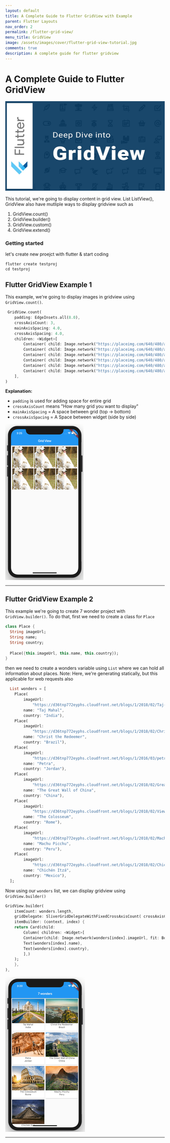 ```yaml
---
layout: default
title: A Complete Guide to Flutter GridView with Example
parent: Flutter Layouts
nav_order: 2
permalink: /flutter-grid-view/
menu_title: GridView
image: /assets/images/cover/flutter-grid-view-tutorial.jpg
comments: true
description: A complete guide for flutter gridview
---
```


# A Complete Guide to Flutter GridView

<img src="/assets/images/cover/flutter-grid-view-tutorial.jpg">

This tutorial, we're going to display content in grid view. List ListView(), GridView also have mutliple ways to display gridview such as

1. GridView.count()
2. GridView.builder()
3. GridView.custom()
4. GridView.extend()

### Getting started

let's create new proejct with flutter & start coding

    flutter create testproj
    cd testproj

## Flutter GridView Example 1

This example, we're going to display images in gridview using `GridView.count()`.

```dart
 GridView.count(
    padding: EdgeInsets.all(8.0),
    crossAxisCount: 3,
    mainAxisSpacing: 4.0,
    crossAxisSpacing: 4.0,
    children: <Widget>[
        Container( child: Image.network("https://placeimg.com/640/480/any", fit: BoxFit.cover)),
        Container( child: Image.network("https://placeimg.com/640/480/any", fit: BoxFit.cover)),
        Container( child: Image.network("https://placeimg.com/640/480/any", fit: BoxFit.cover)),
        Container( child: Image.network("https://placeimg.com/640/480/any", fit: BoxFit.cover)),
        Container( child: Image.network("https://placeimg.com/640/480/any", fit: BoxFit.cover)),
        Container( child: Image.network("https://placeimg.com/640/480/any", fit: BoxFit.cover)),
    ],
)
```

**Explanation:** 
- `padding` is used for adding space for entire grid
- `crossAxisCount` means "How many grid you want to display"
- `mainAxisSpacing` = A space between grid (top -> bottom)
- `crossAxisSpacing` = A Space between widget (side by side)

<img src="/assets/images/screenshots/fluter-gridview-example1.png"/>

---

## Flutter GridView Example 2

This example we're going to create 7 wonder project with `GridView.builder()`. To do that, first we need to create a class for `Place`

```dart
class Place {
  String imageUrl;
  String name;
  String country;

  Place({this.imageUrl, this.name, this.country});
}
```

then we need to create a wonders variable using `List` where we can hold all information about places. Note: Here, we're generating statically, but this applicable for web requests also

```dart
  List wonders = [
    Place(
        imageUrl:
            "https://d36tnp772eyphs.cloudfront.net/blogs/1/2018/02/Taj-Mahal.jpg",
        name: "Taj Mahal",
        country: "India"),
    Place(
        imageUrl:
            "https://d36tnp772eyphs.cloudfront.net/blogs/1/2018/02/Christ-the-Redeemer.jpg",
        name: "Christ the Redeemer",
        country: "Brazil"),
    Place(
        imageUrl:
            "https://d36tnp772eyphs.cloudfront.net/blogs/1/2016/03/petra-jordan9.jpg",
        name: "Petra",
        country: "Jordan"),
    Place(
        imageUrl:
            "https://d36tnp772eyphs.cloudfront.net/blogs/1/2018/02/Great-Wall-of-China-view.jpg",
        name: "The Great Wall of China",
        country: "China"),
    Place(
        imageUrl:
            "https://d36tnp772eyphs.cloudfront.net/blogs/1/2018/02/View-of-the-Colosseum.jpg",
        name: "The Colosseum",
        country: "Rome"),
    Place(
        imageUrl:
            "https://d36tnp772eyphs.cloudfront.net/blogs/1/2018/02/Machu-Picchu-around-sunset.jpg",
        name: "Machu Picchu",
        country: "Peru"),
    Place(
        imageUrl:
            "https://d36tnp772eyphs.cloudfront.net/blogs/1/2018/02/Chichen-Itza-at-night.jpg",
        name: "Chichén Itzá",
        country: "Mexico"),
  ];
```

Now using our `wonders` list, we can display gridview using `GridView.builder()`

```dart
GridView.builder(
    itemCount: wonders.length,
    gridDelegate: SliverGridDelegateWithFixedCrossAxisCount( crossAxisCount: 2,),
    itemBuilder: (context, index) {
    return Card(child: 
        Column( children: <Widget>[
        Container(child: Image.network(wonders[index].imageUrl, fit: BoxFit.cover,), height: 150),
        Text(wonders[index].name),
        Text(wonders[index].country),
        ],)
    );
    },
),
```

<img src="/assets/images/screenshots/fluter-gridview-example2.png"/>

---